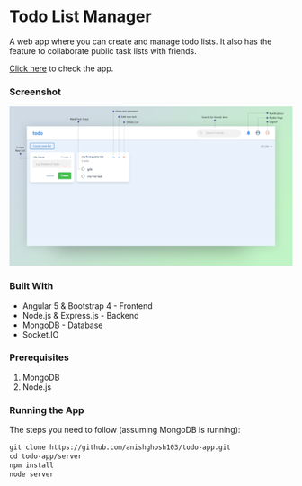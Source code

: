 # Todo List Manager

A web app where you can create and manage todo lists. It also has the feature to collaborate public task lists with friends.

[Click here](http://todo.anishghosh.me) to check the app.

### Screenshot

![](screenshots/home-details.png)

### Built With
* Angular 5 & Bootstrap 4 - Frontend
* Node.js & Express.js - Backend
* MongoDB - Database
* Socket.IO

### Prerequisites
1. MongoDB
2. Node.js

### Running the App

The steps you need to follow (assuming MongoDB is running):

```shell
git clone https://github.com/anishghosh103/todo-app.git
cd todo-app/server
npm install
node server
```
